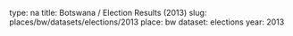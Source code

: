 type: na
title: Botswana / Election Results (2013)
slug: places/bw/datasets/elections/2013
place: bw
dataset: elections
year: 2013
